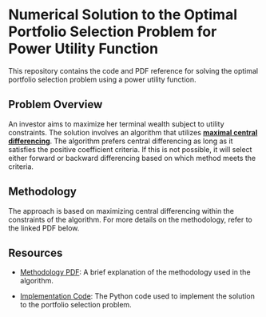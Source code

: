 # Numerical Solution to the Optimal Portfolio Selection Problem for Power Utility Function

This repository contains the code and PDF reference for solving the optimal portfolio selection problem using a power utility function.

## Problem Overview
An investor aims to maximize her terminal wealth subject to utility constraints. The solution involves an algorithm that utilizes **[maximal central differencing](https://www.jstor.org/stable/40233269)**. The algorithm prefers central differencing as long as it satisfies the positive coefficient criteria. If this is not possible, it will select either forward or backward differencing based on which method meets the criteria.

## Methodology
The approach is based on maximizing central differencing within the constraints of the algorithm. For more details on the methodology, refer to the linked PDF below.

## Resources

- [Methodology PDF](https://github.com/kenrickraymond/Numerical-Solution-to-the-Optimal-Portfolio-Selection-Problem-for-Power-Utility-Function/blob/main/Numerical%20Solution%20to%20the%20Optimal%20Portfolio%20Selection%20Problem%20for%20Power%20Utility%20Function.pdf): A brief explanation of the methodology used in the algorithm.
  
- [Implementation Code](https://github.com/kenrickraymond/Numerical-Solution-to-the-Optimal-Portfolio-Selection-Problem-for-Power-Utility-Function/blob/main/Numerical%20Solution%20to%20the%20Optimal%20Portfolio%20Selection%20Problem%20for%20Power%20Utility%20Function.ipynb): The Python code used to implement the solution to the portfolio selection problem.
